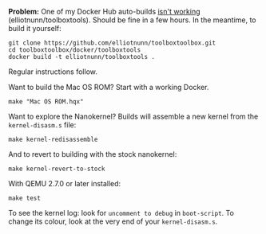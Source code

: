 **Problem:** One of my Docker Hub auto-builds [isn't working](https://github.com/docker/hub-feedback/issues/811) (elliotnunn/toolboxtools). Should be fine in a few hours. In the meantime, to build it yourself:

```
git clone https://github.com/elliotnunn/toolboxtoolbox.git
cd toolboxtoolbox/docker/toolboxtools
docker build -t elliotnunn/toolboxtools .
```

Regular instructions follow.

Want to build the Mac OS ROM? Start with a working Docker.

```
make "Mac OS ROM.hqx"
```

Want to explore the Nanokernel? Builds will assemble a new kernel from the `kernel-disasm.s` file:

```
make kernel-redisassemble
```

And to revert to building with the stock nanokernel:

```
make kernel-revert-to-stock
```

With QEMU 2.7.0 or later installed:

```
make test
```

To see the kernel log: look for `uncomment to debug` in `boot-script`. To change its colour, look at the very end of your `kernel-disasm.s`.